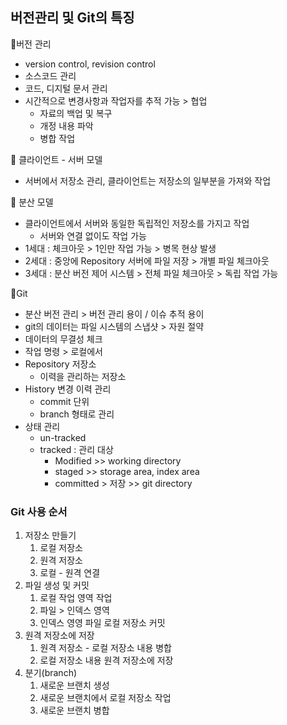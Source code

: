 ## 버전관리 및 Git의 특징

🌿버전 관리

- version control, revision control
- 소스코드 관리
- 코드, 디지털 문서 관리
- 시간적으로 변경사항과 작업자를 추적 가능 > 협업
    - 자료의 백업 및 복구
    - 개정 내용 파악
    - 병합 작업

🌿 클라이언트 - 서버 모델

- 서버에서 저장소 관리, 클라이언트는 저장소의 일부분을 가져와 작업

🌿 분산 모델

- 클라이언트에서 서버와 동일한 독립적인 저장소를 가지고 작업
    - 서버와 연결 없이도 작업 가능
- 1세대 : 체크아웃 > 1인만 작업 가능 > 병목 현상 발생
- 2세대 : 중앙에 Repository 서버에 파일 저장 > 개별 파일 체크아웃
- 3세대 : 분산 버전 제어 시스템 > 전체 파일 체크아웃 > 독립 작업 가능

🌿Git

- 분산 버전 관리 > 버전 관리 용이 / 이슈 추적 용이
- git의 데이터는 파일 시스템의 스냅샷 > 자원 절약
- 데이터의 무결성 체크
- 작업 명령 > 로컬에서
- Repository 저장소
    - 이력을 관리하는 저장소
- History 변경 이력 관리
    - commit 단위
    - branch 형태로 관리
- 상태 관리
    - un-tracked
    - tracked :  관리 대상
        - Modified >> working directory
        - staged >> storage area, index area
        - committed > 저장  >> git directory

### Git 사용 순서

1. 저장소 만들기
    1. 로컬 저장소
    2. 원격 저장소
    3. 로컬 - 원격 연결
2. 파일 생성 및 커밋
    1. 로컬 작업 영역 작업
    2. 파일 > 인덱스 영역
    3. 인덱스 영영 파일 로컬 저장소 커밋
3. 원격 저장소에 저장
    1. 원격 저장소 - 로컬 저장소 내용 병합
    2. 로컬 저장소 내용 원격 저장소에 저장
4. 분기(branch)
    1. 새로운 브랜치 생성
    2. 새로운 브랜치에서 로컬 저장소 작업
    3. 새로운 브랜치 병합
